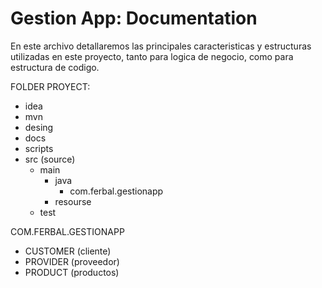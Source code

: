 # Gestion App: Documentation
En este archivo detallaremos las principales caracteristicas y estructuras utilizadas en 
este proyecto, tanto para logica de negocio, como para estructura de codigo.

FOLDER PROYECT:
- idea
- mvn
- desing
- docs
- scripts
- src (source)
  - main
    - java
      - com.ferbal.gestionapp
    - resourse
  - test

COM.FERBAL.GESTIONAPP
- CUSTOMER (cliente)
- PROVIDER (proveedor)
- PRODUCT (productos)


